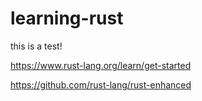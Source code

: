 # learning-rust

this is a test!

https://www.rust-lang.org/learn/get-started

https://github.com/rust-lang/rust-enhanced
